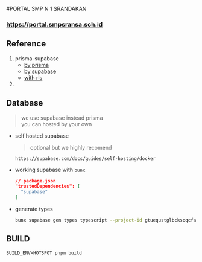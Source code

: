 #PORTAL SMP N 1 SRANDAKAN

### https://portal.smpsransa.sch.id

## Reference
1. prisma-supabase
   * [by prisma](https://www.prisma.io/docs/guides/database/supabase)
   * [by supabase](https://supabase.com/partners/integrations/prisma)
   * [with rls](https://medium.com/@ngoctranfire/using-prisma-with-supabase-row-level-security-and-multi-schema-7c53418adba3)
2. 

## Database
> we use supabase instead prisma\
> you can hosted by your own

* self hosted supabase
  > optional but we highly recomend
  ```
  https://supabase.com/docs/guides/self-hosting/docker
  ```
* working supabase with `bunx`
  ```json
  // package.json
  "trustedDependencies": [
    "supabase"
  ]
  ```
* generate types
  ```sh
  bunx supabase gen types typescript --project-id gtuequstglbcksoqcfar --schema public > types/supabase.ts
  ```

## BUILD
```
BUILD_ENV=HOTSPOT pnpm build
```
